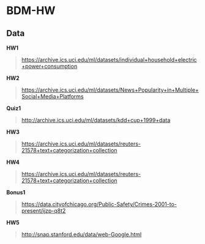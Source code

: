 # BDM-HW

## Data
**HW1**
> https://archive.ics.uci.edu/ml/datasets/individual+household+electric+power+consumption

**HW2**
> https://archive.ics.uci.edu/ml/datasets/News+Popularity+in+Multiple+Social+Media+Platforms 

**Quiz1**
> http://archive.ics.uci.edu/ml/datasets/kdd+cup+1999+data

**HW3**
> https://archive.ics.uci.edu/ml/datasets/reuters-21578+text+categorization+collection

**HW4**
> https://archive.ics.uci.edu/ml/datasets/reuters-21578+text+categorization+collection

**Bonus1**
> https://data.cityofchicago.org/Public-Safety/Crimes-2001-to-present/ijzp-q8t2

**HW5**
> http://snap.stanford.edu/data/web-Google.html
